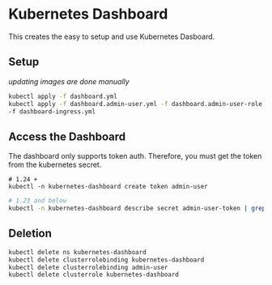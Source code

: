 # Kubernetes Dashboard

This creates the easy to setup and use Kubernetes Dasboard.

## Setup

*updating images are done manually*

```sh
kubectl apply -f dashboard.yml
kubectl apply -f dashboard.admin-user.yml -f dashboard.admin-user-role.yml \
-f dashboard-ingress.yml
```

## Access the Dashboard

The dashboard only supports token auth. Therefore, you must get the token from the kubernetes 
secret.

```shell
# 1.24 +
kubectl -n kubernetes-dashboard create token admin-user
```
```sh
# 1.23 and below
kubectl -n kubernetes-dashboard describe secret admin-user-token | grep '^token'
```

## Deletion

```sh
kubectl delete ns kubernetes-dashboard
kubectl delete clusterrolebinding kubernetes-dashboard
kubectl delete clusterrolebinding admin-user
kubectl delete clusterrole kubernetes-dashboard
```
